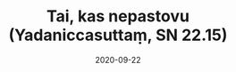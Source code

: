 ---
layout: page
title: 'Tai, kas nepastovu (Yadaniccasuttaṃ, SN 22.15)'
category: susijusios suttos
index:  
    - Nepastovumas (anicca)
sortIndex: 22015
date: 2020-09-22
tags:  
    - Nepastovumas (anicca)
suttacentral: sn22.15
---